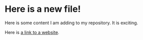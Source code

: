 # Here is a new file!

Here is some content I am adding to my repository. It is exciting. 

Here is [a link to a website](http://www.google.com).

